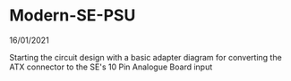 # Modern-SE-PSU


16/01/2021

Starting the circuit design with a basic adapter diagram for converting the ATX connector to the SE's 10 Pin Analogue Board input
